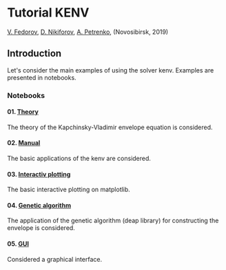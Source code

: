# Tutorial KENV

<a href=mailto:fuodorov1998@gmail.com>V. Fedorov</a>, <a href=mailto:nikdanila@bk.ru>D. Nikiforov</a>, <a href=http://www.inp.nsk.su/~petrenko/>A. Petrenko</a>, (Novosibirsk, 2019)

## Introduction

Let's consider the main examples of using the solver kenv. Examples are presented in notebooks.

### Notebooks

####  01. [Theory](https://nbviewer.jupyter.org/github/fuodorov/kenv/blob/notebooks/tutorial/01_theory.ipynb)
The theory of the Kapchinsky-Vladimir envelope equation is considered.
####  02. [Manual](02_manual.ipynb)
The basic applications of the kenv are considered.
####  03. [Interactiv plotting](03_interactiv.ipynb)
The basic interactive plotting on matplotlib.
####  04. [Genetic algorithm](04_genetic.ipynb)
The application of the genetic algorithm (deap library) for constructing the envelope is considered.
####  05. [GUI](05_GUI.ipynb)
Considered a graphical interface.
